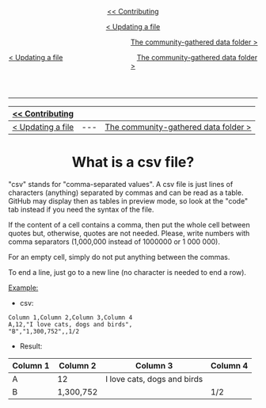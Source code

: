 <header>
  
  [<< Contributing](../CONTRIBUTING.md)<br>
  
[< Updating a file](updating-a-file.md)

<div align="right">
  
  [The community-gathered data folder >](community-gathered-data.md)
  
</div>

<div align="center">
  
  [< Updating a file](updating-a-file.md) $~~~~~~~~~~~~~~~~~~~~~~~~~~~~~~~~~~~~$ [The community-gathered data folder >](community-gathered-data.md)
  
</div>
</header>
<hr>

<div align="center">
  
|[<< Contributing](../CONTRIBUTING.md)|||
|-|-------------------------------------|-|
|[< Updating a file](updating-a-file.md)|          ---        |<div align="right">[The community-gathered data folder >](community-gathered-data.md)</div>|

</div>

<!--Note to self: `divs` break Markdown if there are not enough blank lines...-->

<div align="center">

# What is a csv file?

</div>

"csv" stands for "comma-separated values". A csv file is just lines of characters (anything) separated by commas and can be read as a table. GitHub may display then as tables in preview mode, so look at the "code" tab instead if you need the syntax of the file.<br>

If the content of a cell contains a comma, then put the whole cell between quotes but, otherwise, quotes are not needed. Please, write numbers with comma separators (1,000,000 instead of 1000000 or 1 000 000).<br>

For an empty cell, simply do not put anything between the commas.<br>

To end a line, just go to a new line (no character is needed to end a row).

<u>Example:</u>

* csv:
```
Column 1,Column 2,Column 3,Column 4
A,12,"I love cats, dogs and birds",
"B","1,300,752",,1/2
```
* Result:

|Column 1|Column 2|Column 3|Column 4|
|-|-|-|-|
|A|12|I love cats, dogs and birds||
|B|1,300,752||1/2|
